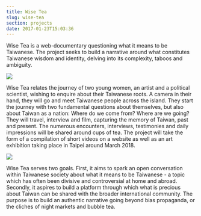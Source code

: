 ```yaml
---
title: Wise Tea
slug: wise-tea
section: projects
date: 2017-01-23T15:03:36
---
```


Wise Tea is a web-documentary questioning what it means to be Taiwanese. The project seeks to build a narrative around what constitutes Taiwanese wisdom and identity, delving into its complexity, taboos and ambiguity.

<img src="/wp-content/uploads/2017/01/Screen-Shot-2017-01-23-at-16.05.11.png">

Wise Tea relates the journey of two young women, an artist and a political scientist,  wishing to enquire about their Taiwanese roots. A camera in their hand, they will go and meet Taiwanese people across the island. They start the journey with two fundamental questions about themselves, but also about Taiwan as a nation: Where do we come from?  Where are we going? They will travel, interview and film, capturing the memory of Taiwan, past and present. The numerous encounters, interviews, testimonies and daily impressions will be shared around cups of tea. The project will take the form of  a compilation of short videos on a website as well as an art exhibition taking place in Taipei around March 2018.

<img src="/wp-content/uploads/2017/01/6-2.jpg">


Wise Tea serves two goals. First, it aims to spark an open conversation within Taiwanese society about what it means to be Taiwanese - a topic which has often been divisive and controversial at home and abroad. Secondly, it aspires to build a platform through which what is precious about Taiwan can be shared with the broader international community. The purpose is to build an authentic narrative going beyond bias propaganda, or the cliches of night markets and bubble tea.
